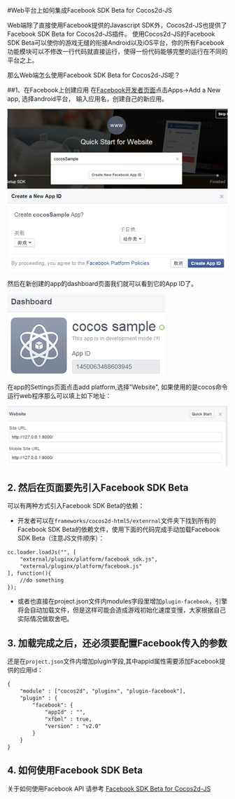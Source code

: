 #Web平台上如何集成Facebook SDK Beta for Cocos2d-JS

Web端除了直接使用Facebook提供的Javascript SDK外，Cocos2d-JS也提供了Facebook SDK Beta for Cocos2d-JS插件。
使用Cocos2d-JS的Facebook SDK Beta可以使你的游戏无缝的衔接Android以及iOS平台，你的所有Facebook功能模块可以不修改一行代码就直接运行，使得一份代码能够完整的运行在不同的平台之上。

那么Web端怎么使用Facebook SDK Beta for Cocos2d-JS呢？

##1、在Facebook上创建应用
在[Facebook开发者页面](https://developers.facebook.com/)点击Apps->Add a New app, 选择android平台， 输入应用名，创建自己的新应用。

![](./1.PNG)
![](./1_2.PNG)

然后在新创建的app的dashboard页面我们就可以看到它的App ID了。

![](./2.PNG)

在app的Settings页面点击add platform,选择"Website", 如果使用的是cocos命令运行web程序那么可以填上如下地址：

![](./2_2.PNG)

## 2. 然后在页面要先引入Facebook SDK Beta

可以有两种方式引入Facebook SDK Beta的依赖：

- 开发者可以在`frameworks/cocos2d-html5/extenrnal`文件夹下找到所有的Facebook SDK Beta的依赖文件，使用下面的代码完成手动加载Facebook SDK Beta（注意JS文件顺序）：

```
cc.loader.loadJs("", [
    "external/pluginx/platform/facebook_sdk.js",
    "external/pluginx/platform/facebook.js"
], function(){
    //do something
});
```

- 或者也直接在project.json文件内modules字段里增加`plugin-facebook`，引擎将会自动加载文件，但是这样可能会造成游戏初始化速度变慢，大家根据自己实际情况做取舍吧。

## 3. 加载完成之后，还必须要配置Facebook传入的参数

还是在`project.json`文件内增加plugin字段,其中appid属性需要添加Facebook提供的应用id：

```
{
    "module" : ["cocos2d", "pluginx", "plugin-facebook"],
    "plugin" : {
        "facebook": {
            "appId" : "", 
            "xfbml" : true,
            "version" : "v2.0"
        }
    }
}
```

## 4. 如何使用Facebook SDK Beta

关于如何使用Facebook API 请参考 [Facebook SDK Beta for Cocos2d-JS](../api-reference/zh.md)